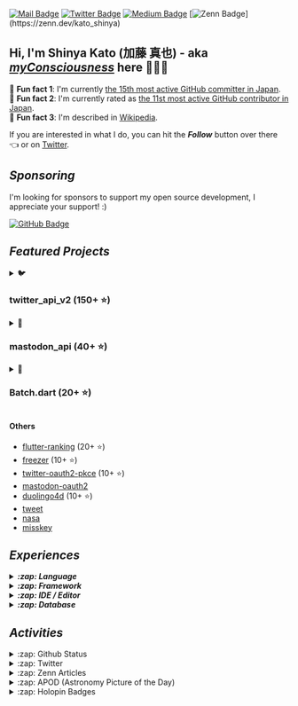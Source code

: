 [![Mail Badge](https://img.shields.io/badge/contact@shinyakato.dev-c14438?style=flat&logo=Gmail&logoColor=white&link=mailto:contact@shinyakato.dev)](mailto:contact@shinyakato.dev)
[![Twitter Badge](https://img.shields.io/badge/-@realshinyakato-1ca0f1?style=flat&labelColor=1ca0f1&logo=twitter&logoColor=white&link=https://twitter.com/realshinyakato)](https://twitter.com/realshinyakato)
[![Medium Badge](https://img.shields.io/badge/-@kato.shinya.dev-000000?style=flat&labelColor=000000&logo=medium&logoColor=white&link=https://medium.com/@kato.shinya.dev)](https://medium.com/@kato.shinya.dev)
[![Zenn Badge](https://img.shields.io/badge/-@kato_shinya-1ca0f1?style=flat&labelColor=1ca0f1&logo=zenn&logoColor=white&link=[https://medium.com/@kato.shinya.dev](https://zenn.dev/kato_shinya))](https://zenn.dev/kato_shinya)

## Hi, I'm Shinya Kato (加藤 真也) - aka [**_myConsciousness_**](https://github.com/myConsciousness/) here 👋👨‍💻

<!-- MY-RANK-IN-GITHUB:START - Do not remove or modify this section -->

🤖 **Fun fact 1**: I'm currently [the 15th most active GitHub committer in Japan](https://commits.top/japan.html).</br>
🤖 **Fun fact 2**: I'm currently rated as [the 11st most active GitHub contributor in Japan](https://commits.top/japan_public.html).</br>
🤖 **Fun fact 3**: I'm described in [Wikipedia](https://ja.wikipedia.org/wiki/加藤真也_(プログラマ)).

<!-- MY-RANK-IN-GITHUB:END -->

If you are interested in what I do, you can hit the **_Follow_** button over there 👈 or on [Twitter](https://twitter.com/realshinyakato).

## **_Sponsoring_**

I'm looking for sponsors to support my open source development, I appreciate your support! :)

[![GitHub Badge](https://img.shields.io/badge/Github%20Sponsor-orange?style=for-the-badge&logo=github&logoColor=white)](https://github.com/sponsors/myConsciousness)

## **_Featured Projects_**

<details>
  <summary>🐦 <b><h3>twitter_api_v2 (150+ ⭐)</h3></b></summary>
  <div>
    <p align="center">
      <a href="https://github.com/twitter-dart/twitter-api-v2">
        <img alt="twitter_api_v2" width="500px" src="https://user-images.githubusercontent.com/13072231/199728866-202b9742-d58e-4667-b046-e8096efd2339.png">
      </a>
    </p>
  </div>

  <h4><b>Highlights</b> ✨</h4>

✅ The **wrapper library** for **[Twitter API v2.0](https://developer.twitter.com/en/docs/twitter-api)**. </br>
✅ **Easily integrates** with the **Dart** & **Flutter** apps. </br>
✅ Provides response objects with a **guaranteed safe types.** </br>
✅ Supports **[all endpoints](https://developer.twitter.com/en/docs/api-reference-index)**. </br>
✅ Support **all request parameters and response fields**.</br>
✅ Supports **high-performance streaming** endpoints. </br>
✅ Supports **[expansions](https://developer.twitter.com/en/docs/twitter-api/expansions)** and **[fields](https://developer.twitter.com/en/docs/twitter-api/fields)** features. </br>
✅ **Well documented** and **well tested**.</br>
✅ Supports the powerful **automatic retry**.</br>
✅ Supports for **large media uploads** (image, gif, video).</br>
✅ Supports **safe and powerful paging** feature.

- [Repository](https://github.com/twitter-dart/twitter-api-v2)
- [Pub.dev](https://pub.dev/packages/twitter_api_v2)

</details>

<details>
  <summary>🦣 <b><h3>mastodon_api (40+ ⭐)</h3></b></summary>
  <div>
    <p align="center">
      <a href="https://github.com/mastodon-dart/mastodon-api">
        <img alt="twitter_api_v2" width="500px" src="https://user-images.githubusercontent.com/13072231/202892481-5b9c8a39-ef55-4dca-a912-e298beb635ca.png">
      </a>
    </p>
  </div>

  <h4><b>Highlights</b> ✨</h4>

✅ The **wrapper library** for **[Mastodon API](https://docs.joinmastodon.org/client/intro/)**. </br>
✅ **Easily integrates** with the **Dart** & **Flutter** apps. </br>
✅ Provides response objects with a **guaranteed safe types.** </br>
✅ **Well documented** and **well tested**.</br>
✅ Supports **v1 and v2 endpoints**.</br>
✅ Supports the powerful **automatic retry**.</br>

- [Repository](https://github.com/mastodon-dart/mastodon-api)
- [Pub.dev](https://pub.dev/packages/mastodon_api)

</details>

<details>
  <summary>🚀 <b><h3>Batch.dart (20+ ⭐)</h3></b></summary>
  <div>
    <p align="center">
      <a href="https://github.com/batch-dart/batch.dart">
        <img alt="batch" width="300px" src="https://user-images.githubusercontent.com/13072231/157616062-6208b014-e104-49f4-8227-b491b7ef6d42.png">
      </a>
    </p>
  </div>

  <h4><b>Highlights</b> ✨</h4>

✅ **Job Scheduling Framework** running on **Dart VM**. </br>
✅ **Easily schedules** with a combination of **Job**, **Step**, and **Task**. </br>
✅ Supports **job scheduling in [Cron](https://en.wikipedia.org/wiki/Cron)** format. </br>
✅ Supports **convenient logging functions** as a standard. </br>
✅ Supports the **parallel processing**. </br>
✅ Supports **conditional branching** of schedules. </br>
✅ Supports the **customizable retry feature**.

- [Repository](https://github.com/batch-dart/batch.dart)
- [Pub.dev](https://pub.dev/packages/batch)

</details>

#### Others

- [flutter-ranking](https://github.com/myConsciousness/flutter-ranking) (20+ ⭐)
- [freezer](https://github.com/myConsciousness/freezer) (10+ ⭐)
- [twitter-oauth2-pkce](https://github.com/twitter-dart/twitter-oauth2-pkce) (10+ ⭐)
- [mastodon-oauth2](https://github.com/mastodon-dart/mastodon-oauth2)
- [duolingo4d](https://github.com/duolingo-dart/duolingo4d) (10+ ⭐)
- [tweet](https://github.com/dart-actions/tweet)
- [nasa](https://github.com/myConsciousness/nasa-api)
- [misskey](https://github.com/misskey-dart/misskey)

## **_Experiences_**

<details>
  <summary><b><em>:zap: Language</em></b></summary>

![C](https://img.shields.io/badge/c-%2300599C.svg?style=for-the-badge&logo=c&logoColor=white)
![C++](https://img.shields.io/badge/c++-%2300599C.svg?style=for-the-badge&logo=c%2B%2B&logoColor=white)
![Go](https://img.shields.io/badge/go-%2300ADD8.svg?style=for-the-badge&logo=go&logoColor=white)
![Java](https://img.shields.io/badge/java-%23ED8B00.svg?style=for-the-badge&logo=java&logoColor=white)
![Kotlin](https://img.shields.io/badge/kotlin-%230095D5.svg?style=for-the-badge&logo=kotlin&logoColor=white)
![Python](https://img.shields.io/badge/python-3670A0?style=for-the-badge&logo=python&logoColor=ffdd54)
![Dart](https://img.shields.io/badge/dart-%230175C2.svg?style=for-the-badge&logo=dart&logoColor=white)
![Apache Groovy](https://img.shields.io/badge/Apache%20Groovy-4298B8.svg?style=for-the-badge&logo=Apache+Groovy&logoColor=white)
![HTML5](https://img.shields.io/badge/html5-%23E34F26.svg?style=for-the-badge&logo=html5&logoColor=white)
![CSS3](https://img.shields.io/badge/css3-%231572B6.svg?style=for-the-badge&logo=css3&logoColor=white)
![JavaScript](https://img.shields.io/badge/javascript-%23323330.svg?style=for-the-badge&logo=javascript&logoColor=%23F7DF1E)
![TypeScript](https://img.shields.io/badge/typescript-%23007ACC.svg?style=for-the-badge&logo=typescript&logoColor=white)
![Markdown](https://img.shields.io/badge/markdown-%23000000.svg?style=for-the-badge&logo=markdown&logoColor=white)

</details>

<details>
  <summary><b><em>:zap: Framework</em></b></summary>

![Flutter](https://img.shields.io/badge/Flutter-%2302569B.svg?style=for-the-badge&logo=Flutter&logoColor=white)
![React Native](https://img.shields.io/badge/react_native-%2320232a.svg?style=for-the-badge&logo=react&logoColor=%2361DAFB)
![Spring](https://img.shields.io/badge/spring-%236DB33F.svg?style=for-the-badge&logo=spring&logoColor=white)
![Thymeleaf](https://img.shields.io/badge/Thymeleaf-%23005C0F.svg?style=for-the-badge&logo=Thymeleaf&logoColor=white)
![.Net](https://img.shields.io/badge/.NET-5C2D91?style=for-the-badge&logo=.net&logoColor=white)
![Bootstrap](https://img.shields.io/badge/bootstrap-%23563D7C.svg?style=for-the-badge&logo=bootstrap&logoColor=white)
![SASS](https://img.shields.io/badge/SASS-hotpink.svg?style=for-the-badge&logo=SASS&logoColor=white)
![jQuery](https://img.shields.io/badge/jquery-%230769AD.svg?style=for-the-badge&logo=jquery&logoColor=white)
![JWT](https://img.shields.io/badge/JWT-black?style=for-the-badge&logo=JSON%20web%20tokens)
![Chart.js](https://img.shields.io/badge/chart.js-F5788D.svg?style=for-the-badge&logo=chart.js&logoColor=white)

</details>

<details>
  <summary><b><em>:zap: IDE / Editor</em></b></summary>

![Visual Studio Code](https://img.shields.io/badge/Visual%20Studio%20Code-0078d7.svg?style=for-the-badge&logo=visual-studio-code&logoColor=white)
![Android Studio](https://img.shields.io/badge/Android%20Studio-3DDC84.svg?style=for-the-badge&logo=android-studio&logoColor=white)
![IntelliJ IDEA](https://img.shields.io/badge/IntelliJIDEA-000000.svg?style=for-the-badge&logo=intellij-idea&logoColor=white)
![Eclipse](https://img.shields.io/badge/Eclipse-FE7A16.svg?style=for-the-badge&logo=Eclipse&logoColor=white)
![Visual Studio](https://img.shields.io/badge/Visual%20Studio-5C2D91.svg?style=for-the-badge&logo=visual-studio&logoColor=white)
![Atom](https://img.shields.io/badge/Atom-%2366595C.svg?style=for-the-badge&logo=atom&logoColor=white)

</details>

<details>
  <summary><b><em>:zap: Database</em></b></summary>

![Oracle](https://img.shields.io/badge/Oracle-F80000?style=for-the-badge&logo=oracle&logoColor=white)
![MySQL](https://img.shields.io/badge/mysql-%2300f.svg?style=for-the-badge&logo=mysql&logoColor=white)
![MongoDB](https://img.shields.io/badge/MongoDB-%234ea94b.svg?style=for-the-badge&logo=mongodb&logoColor=white)
![SQLite](https://img.shields.io/badge/sqlite-%2307405e.svg?style=for-the-badge&logo=sqlite&logoColor=white)

</details>

## **_Activities_**

<details>
  <summary>:zap: Github Status</summary>

[![trophy](https://github-profile-trophy.vercel.app/?username=myConsciousness&theme=gruvbox&include_all_commits=true&count_private=true)](https://github-profile-trophy.vercel.app/?username=myConsciousness&margin-w=15&include_all_commits=true&count_private=true)

<p>
  <img height="180em" src="https://github-readme-streak-stats.herokuapp.com/?user=myConsciousness&layout=compact&theme=gruvbox" alt="myConsciousness" />
</p>

<div>
  <img height="180em" src="https://github-readme-stats.vercel.app/api?username=myConsciousness&count_private=true&theme=gruvbox&show_icons=true&include_all_commits=true&count_private=true"/>
  <img height="180em" src="https://github-readme-stats.vercel.app/api/top-langs/?username=myConsciousness&layout=compact&langs_count=7&theme=gruvbox"/>
</details>

<details>
  <summary>:zap: Twitter</summary>

---

This content is fetched by [twitter_api_v2](https://github.com/twitter-dart/twitter-api-v2).

  <!-- MY-TWEETS:START - Do not remove or modify this section -->
---

> ![@shinyakato.bsky.social's avatar](https://pbs.twimg.com/profile_images/1610281170511724544/i1ghNtS3_normal.jpg)
[@shinyakato.bsky.social](https://twitter.com/realshinyakato) [@realshinyakato](https://twitter.com/realshinyakato) [2023-03-05T14:45:21.000Z](https://twitter.com/realshinyakato/status/1632391855433449473)
>
> AWSの設定見直しも完了。不要不急のサブスクは消え去った
>
> [Reply](https://twitter.com/intent/tweet?in_reply_to=1632391855433449473)&emsp;[Retweet](https://twitter.com/intent/retweet?tweet_id=1632391855433449473)&emsp;[Like](https://twitter.com/intent/favorite?tweet_id=1632391855433449473)

---

> ![@shinyakato.bsky.social's avatar](https://pbs.twimg.com/profile_images/1610281170511724544/i1ghNtS3_normal.jpg)
[@shinyakato.bsky.social](https://twitter.com/realshinyakato) [@realshinyakato](https://twitter.com/realshinyakato) [2023-03-05T14:42:46.000Z](https://twitter.com/realshinyakato/status/1632391206679265280)
>
> AWSのRoute 53の設定見直すの忘れてて$0.5請求されてた。使わないしついでに直しとくか
>
> [Reply](https://twitter.com/intent/tweet?in_reply_to=1632391206679265280)&emsp;[Retweet](https://twitter.com/intent/retweet?tweet_id=1632391206679265280)&emsp;[Like](https://twitter.com/intent/favorite?tweet_id=1632391206679265280)

---

> ![@shinyakato.bsky.social's avatar](https://pbs.twimg.com/profile_images/1610281170511724544/i1ghNtS3_normal.jpg)
[@shinyakato.bsky.social](https://twitter.com/realshinyakato) [@realshinyakato](https://twitter.com/realshinyakato) [2023-03-05T14:36:44.000Z](https://twitter.com/realshinyakato/status/1632389687896846337)
>
> んで、残りの所得税も納付完了。お疲れさまでした。
>
> [Reply](https://twitter.com/intent/tweet?in_reply_to=1632389687896846337)&emsp;[Retweet](https://twitter.com/intent/retweet?tweet_id=1632389687896846337)&emsp;[Like](https://twitter.com/intent/favorite?tweet_id=1632389687896846337)

---

> ![@shinyakato.bsky.social's avatar](https://pbs.twimg.com/profile_images/1610281170511724544/i1ghNtS3_normal.jpg)
[@shinyakato.bsky.social](https://twitter.com/realshinyakato) [@realshinyakato](https://twitter.com/realshinyakato) [2023-03-05T14:32:48.000Z](https://twitter.com/realshinyakato/status/1632388699676876800)
>
> ボタン一つ押すたびにフリーズするの相変わらず草
>
> [Reply](https://twitter.com/intent/tweet?in_reply_to=1632388699676876800)&emsp;[Retweet](https://twitter.com/intent/retweet?tweet_id=1632388699676876800)&emsp;[Like](https://twitter.com/intent/favorite?tweet_id=1632388699676876800)

---

> ![@shinyakato.bsky.social's avatar](https://pbs.twimg.com/profile_images/1610281170511724544/i1ghNtS3_normal.jpg)
[@shinyakato.bsky.social](https://twitter.com/realshinyakato) [@realshinyakato](https://twitter.com/realshinyakato) [2023-03-05T14:31:19.000Z](https://twitter.com/realshinyakato/status/1632388322478948353)
>
> 相変わらず激重のe-TaxのWebサイト・・・
>
> [Reply](https://twitter.com/intent/tweet?in_reply_to=1632388322478948353)&emsp;[Retweet](https://twitter.com/intent/retweet?tweet_id=1632388322478948353)&emsp;[Like](https://twitter.com/intent/favorite?tweet_id=1632388322478948353)

---
<!-- MY-TWEETS:END -->
</details>

<details>
  <summary>:zap: Zenn Articles</summary>

<!-- MY-ZENN-ARTICLES:START - Do not remove or modify this section -->
- 📙 [【Dart/Flutter】httpパッケージを使ってMultipart形式のリクエストを送る](https://zenn.dev/kato_shinya/articles/how-to-send-multipart-request-with-dart) (2023-02-28)
- 🤔 [公開した自作OSSを有名にしたいすべてのOSS開発者が実践すべきこと](https://zenn.dev/kato_shinya/articles/why-your-packages-are-not-popular) (2022-11-13)
- 🎥 [【Dart/Flutter】twitter_api_v2でメディアファイルを簡単にアップロードする方法](https://zenn.dev/kato_shinya/articles/how-to-upload-media-with-twitter-api-v2) (2022-10-31)
- 🖼️ [【Dart/Flutter】twitter_api_v2を使ってメディア付きのツイートをする方法](https://zenn.dev/kato_shinya/articles/how-to-create-media-tweet-with-twitter-api-v2-dart) (2022-09-01)
- 🧵 [【Dart/Flutter】twitter_api_v2でツイートにスレッドを簡単に作成する方法](https://zenn.dev/kato_shinya/articles/how-to-create-thread-tweet-with-twitter-api-v2) (2022-08-22)
<!-- MY-ZENN-ARTICLES:END -->
</details>

<details>
  <summary>:zap: APOD (Astronomy Picture of the Day)</summary>

---

This content is fetched by [nasa](https://github.com/myConsciousness/nasa-api).

  <!-- APOD:START - Do not remove or modify this section -->
---

> It was visible around the world. The sunset conjunction of Jupiter and Venus in 2012 was visible almost no matter where you lived on Earth.  Anyone on the planet with a clear western horizon at sunset could see them. Pictured here in 2012, a creative photographer traveled away from the town lights of Szubin, Poland to image a near closest approach of the two planets. The bright planets were then separated only by three degrees and his daughter struck a humorous pose. A faint red sunset still glowed in the background. Jupiter and Venus are together again this month after sunset, passing within a degree of each other about a week ago.    Jupiter & Venus Conjunction Gallery: Notable Submissions to APOD
> ![APOD](https://apod.nasa.gov/apod/image/2303/jupiterpersonvenus_nikodem_960.jpg)
> &copy; Marek NikodemPPSAE

---
<!-- APOD:END -->
</details>
  
<details>
  <summary>:zap: Holopin Badges</summary>

  [![An image of @myconsciousness's Holopin badges, which is a link to view their full Holopin profile](https://holopin.me/myconsciousness)](https://holopin.io/@myconsciousness)
</details>
